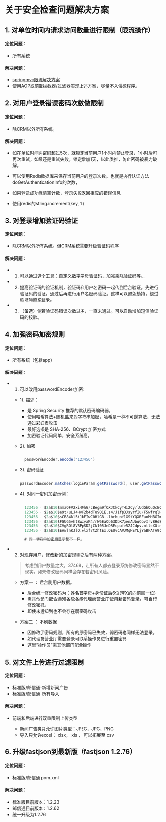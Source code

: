 # 关于安全检查问题解决方案

## 1. 对单位时间内请求访问数量进行限制（限流操作）

#### 定位问题： 

+ 所有系统

#### 解决问题： 

+ [springmvc限流解决方案](https://blog.csdn.net/u013305864/article/details/93804959)
+ 使用AOP或前置拦截器/过滤器实现上述方案，尽量不入侵源程序。


## 2. 对用户登录错误密码次数做限制

#### 定位问题： 

+ 除CRM以外所有系统。 


#### 解决问题： 

+ 如在单位时间内密码超过5次，就锁定当前用户1小时内禁止登录，1小时后可再次重试，如果还是重试失败，锁定增加1天，以此类推，防止密码被暴力破解。
 
+ 可以使用Redis数据库来保存当前用户的登录次数。也就是执行认证方法doGetAuthenticationInfo的次数，
+ 如果登录成功就清空计数，登录失败返回相应的错误信息
+ 使用redis的string.increment(key, 1 )



## 3. 对登录增加验证码验证

#### 定位问题： 

+ 除CRM以外所有系统。但CRM系统需要升级验证码程序 


#### 解决问题： 

+ 1. [可以通过这个工具：自定义数字字母验证码，加减乘除验证码等。](https://www.hutool.cn/docs/#/captcha/%E6%A6%82%E8%BF%B0) 
+ 2. 提高验证码的验证机制，验证码和用户名密码一起传到后台验证。先进行验证码的验证，通过后再进行用户名密码验证。这样可以避免劫持，绕过验证码直接登录。
+ 3. （备选）倘若验证码错误次数过多，一直未通过。可以自动增加短信验证码的校验。


## 4. 加强密码加密规则

#### 定位问题： 

+ 所有系统（包括app）

#### 解决问题： 

+ 1. 可以改用passwordEncoder加密: 
    + 1). 描述： 
        + 是 Spring Security 推荐的默认密码编码器，
        + 使用哈希算法+随机盐来对字符串加密，哈希是一种不可逆算法，无法通过彩虹表攻击   
        + 最好选择是 SHA-256、BCrypt 加密方式
        + 加密验证代码简单，安全系统高。

  + 2). 加密


    ```java

      passwordEncoder.encode("123456")

    ```

  + 3). 密码验证

      ```java

      passwordEncoder.matches(loginParam.getPassword(), user.getPassword())

      ```
  + 4). 对同一密码加密示例： 
      
      ``` sql 
    
        123456 - $2a$10$mmaOFV2xi49hG/cBegm9fOXJCkCyTHi2Cy/lUdGhQuQcECBj5mHRe
        123456 - $2a$10$e9t/uLJ4HvF2b4dTu9O1E.s4/J1fpQJsyrfIu/F5wfrqlHeBTWS1y
        123456 - $2a$10$sCB84kl5i1bFIwC0HlG8..lbrhunf1GStYQXRFaoMHBGImgWf5TEK
        123456 - $2a$10$FGUG5vhtBwxyaK4/rW6EaOb63DbK7genAUbqCovIryBHdE3b38XaG
        123456 - $2a$10$CVgROl8VBPpSD2jCk105JeDREcpufe5ZJCdpv.mtlsXOtndp6F1ki
        123456 - $2a$10$EAwlnKJlQ.olxf7tZhtEx.QEUvcAVUMqHEYLjYaBPATA9c/KvzaEm

        # 同一字符串加密后显示都不一样。

      ```
+ 2. 对现存用户，修改新的加密规则之后有两种方案。
 
    > 考虑到用户数量之大，37468，让所有人都去登录系统修改密码显然不现实，如未修改密码同样会存在若密码风险。


    + 方案一 ： 后台刷用户数据。

      + 后台统一修改密码为：姓名首字母+身份证后6位(带X的向前顺一位)
      + 需其他部门配合通知各级各级代理商营业厅使用新密码登录，可自行修改密码。
      + 即使未通知到也不会存在弱密码攻击

    + 方案二 ： 不刷数据
  
      + 因修改了密码规则，所有的原密码已失效，弱密码也同样无法登录。
      + 如代理商营业厅需要登录可联系操作员进行重置密码
      + 这里“操作员”需其他部门配合操作


## 5. 对文件上传进行过滤限制


#### 定位问题： 

+ 标准版/邮信通-新增新闻广告
+ 标准版/邮信通-所有导入


#### 解决问题： 

+ 前端和后端进行双重限制上传类型
  
  + 新闻广告类只允许图片类型：JPEG，JPG，PNG
  + 导入只允许excel： xlsx， xls  ， 可以拓展至 csv
  

## 6. 升级fastjson到最新版（fastjson 1.2.76）


#### 定位问题： 

+ 标准版/邮信通 pom.xml

#### 解决问题： 

  + 标准版目前版本：1.2.23
  + 邮信通目前版本：1.2.62
  + 统一升级为1.2.76